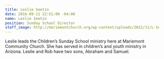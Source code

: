 ```yaml
---
title: Leslie Seetin
date: 2016-09-11 22:51:00 -04:00
name: Leslie Seetin
position: Sunday School Director
staff_image: http://mariemontchurch.org/wp-content/uploads/2012/11/L-Seetin-and-Family-300x225.jpg
---
```


Leslie leads the Children’s Sunday School ministry here at Mariemont Community Church.  She has served in children’s and youth ministry in Arizona. Leslie and Rob have two sons, Abraham and Samuel.
